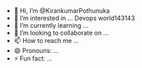 - 👋 Hi, I’m @KirankumarPothunuka
- 👀 I’m interested in ... Devops world143143
- 🌱 I’m currently learning ...
- 💞️ I’m looking to collaborate on ...
- 📫 How to reach me ...
- 😄 Pronouns: ...
- ⚡ Fun fact: ...

<!---
KirankumarPothunuka/KirankumarPothunuka is a ✨ special ✨ repository because its `README.md` (this file) appears on your GitHub profile.
You can click the Preview link to take a look at your changes.
--->
